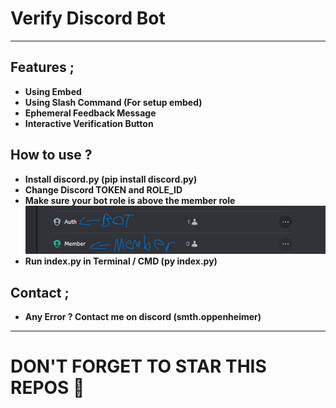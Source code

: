 # Verify Discord Bot
---
## Features ; </br>
- **Using Embed**
- **Using Slash Command (For setup embed)**
- **Ephemeral Feedback Message**
- **Interactive Verification Button**</br>

## How to use ? </br>
- **Install discord.py (pip install discord.py)**
- **Change Discord TOKEN and ROLE_ID**
- **Make sure your bot role is above the member role**
![image img](/image.png)
- **Run index.py in Terminal / CMD (py index.py)**</br>

## Contact ;
- **Any Error ? Contact me on discord (smth.oppenheimer)**
---

# DON'T FORGET TO STAR THIS REPOS 💖
